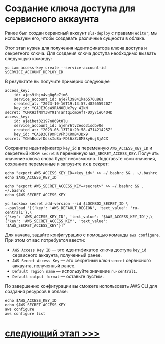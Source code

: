 # Создание ключа доступа для сервисного аккаунта

Ранее был создан сервисный аккаунт `sls-deploy` с правами `editor`, мы используем его,
чтобы создавать различные сущности в облаке.

Этот этап нужен для получения идентификатора ключа доступа и секретного ключа.
Для создания ключа доступа необходимо вызвать следующую команду:

    yc iam access-key create --service-account-id $SERVICE_ACCOUNT_DEPLOY_ID

В результате вы получите примерно следующее

    access_key:
        id: ajes9ihjm4vg0g6e7im6
        service_account_id: aje7l39841ka6570u86s
        created_at: "2023-10-16T19:13:57.482655920Z"
        key_id: YCAJE3GsW9RANOEUx7yy_4IkN
    secret: YCMXHzfNmY3wY91hTantqIcmGAfT-DXy7ieC4O4D
    access_key:
        id: ajeibet32197n869t0lu
        service_account_id: ajehr6tv2eoo3isdbv0e
        created_at: "2023-03-13T10:20:58.471421425Z"
        key_id: YCASD3CT9mPCVFh3KRmB4JDx9
    secret: YCNhBcdvfDdssIuBa-FDl6zZz0MSky6ujSjACX

Сохраните идентификатор `key_id` в переменную `AWS_ACCESS_KEY_ID`
и секретный ключ `secret` в переменную `AWS_SECRET_ACCESS_KEY`.
Получить значение ключа снова будет невозможно. 
Подставьте свои значения, сохраните переменные и загрузите их в секрет:

    echo "export AWS_ACCESS_KEY_ID=<key_id>" >> ~/.bashrc && . ~/.bashrc
    echo $AWS_ACCESS_KEY_ID

    echo "export AWS_SECRET_ACCESS_KEY=<secret>" >> ~/.bashrc && . ~/.bashrc
    echo $AWS_SECRET_ACCESS_KEY

    yc lockbox secret add-version --id $LOCKBOX_SECRET_ID \
    --payload "[{'key': 'AWS_DEFAULT_REGION', 'text_value': 'ru-central1'},\
    {'key': 'AWS_ACCESS_KEY_ID', 'text_value': '$AWS_ACCESS_KEY_ID'},\
    {'key': 'AWS_SECRET_ACCESS_KEY', 'text_value': '$AWS_SECRET_ACCESS_KEY'}]"

Для начала, задайте конфигурацию с помощью команды `aws configure`. При этом от вас потребуется ввести:
* `AWS Access Key ID` — это идентификатор ключа доступа `key_id` сервисного аккаунта, полученный ранее.
* `AWS Secret Access Key` — это секретный ключ `secret` сервисного аккаунта, полученный ранее.
* `Default region name` — используйте значение `ru-central1`.
* `Default output format` — оставьте пустым.

По завершению конфигурации вы сможете использовать AWS CLI для создания ресурсов в облаке:

    echo $AWS_ACCESS_KEY_ID
    echo $AWS_SECRET_ACCESS_KEY
    aws configure
    aws configure list

# [cледующий этап >>>](../08-create-object-storage/README.md)
